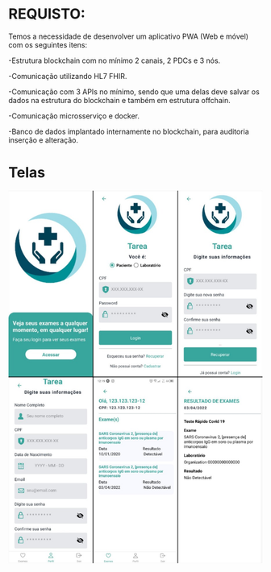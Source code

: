 # REQUISTO:

<p>Temos a necessidade de desenvolver um aplicativo PWA (Web e móvel) com os seguintes itens:</p>
<p>-Estrutura blockchain com no mínimo 2 canais, 2 PDCs e 3 nós.</p>
<p>-Comunicação utilizando HL7 FHIR.</p>
<p>-Comunicação com 3 APIs no mínimo, sendo que uma delas deve salvar os dados na estrutura do blockchain e também em estrutura offchain.</p>
<p>-Comunicação microsserviço e docker.</p>
<p>-Banco de dados implantado internamente no blockchain, para auditoria inserção e alteração.</p>

# Telas

![Telas](/telas.jpeg)
